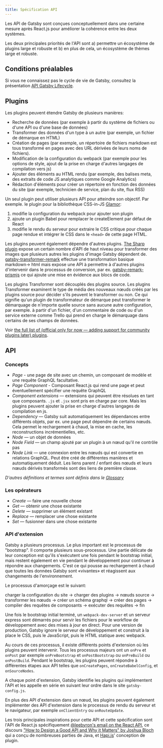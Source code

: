 ```yaml
---
title: Spécification API
---
```


Les API de Gatsby sont conçues conceptuellement dans une certaine mesure après React.js pour améliorer la cohérence entre les deux systèmes.

Les deux principales priorités de l'API sont a) permettre un écosystème de plugins large et robuste et b) en plus de cela, un écosystème de thèmes large et robuste.

## Conditions préalables

Si vous ne connaissez pas le cycle de vie de Gatsby, consultez la présentation [API Gatsby Lifecycle](/docs/gatsby-lifecycle-apis/).

## Plugins

Les plugins peuvent étendre Gatsby de plusieurs manières:

- Recherche de données (par exemple à partir du système de fichiers ou d'une API ou d'une base de données)
- Transformer des données d'un type à un autre (par exemple, un fichier de démarque en HTML)
- Création de pages (par exemple, un répertoire de fichiers markdown est tous transformé en pages avec des URL dérivées de leurs noms de fichiers).
- Modification de la configuration du webpack (par exemple pour les options de style, ajout de la prise en charge d'autres langages de compilation vers js)
- Ajouter des éléments au HTML rendu (par exemple, des balises meta, des extraits de code JS analytiques comme Google Analytics)
- Rédaction d'éléments pour créer un répertoire en fonction des données du site (par exemple, technicien de service, plan du site, flux RSS)

Un seul plugin peut utiliser plusieurs API pour atteindre son objectif. Par exemple. le plugin pour la bibliothèque CSS-in-JS [Glamor](/packages/gatsby-plugin-glamor/):

1.  modifie la configuration du webpack pour ajouter son plugin
2.  ajoute un plugin Babel pour remplacer le createElement par défaut de React
3.  modifie le rendu du serveur pour extraire le CSS critique pour chaque page rendue et intégrer le CSS dans le `<head>` de cette page HTML.

Les plugins peuvent également dépendre d'autres plugins. [The Sharp plugin](/packages/gatsby-plugin-sharp/) expose un certain nombre d'API de haut niveau pour transformer des images que plusieurs autres les plugins d'image Gatsby dépendent de. [gatsby-transformer-remark](/packages/gatsby-transformer-remark/) effectue une transformation basique markdown-> html mais expose une API à permettre à d'autres plugins d'intervenir dans le processus de conversion, par ex. [gatsby-remark-prismjs](/packages/gatsby-remark-prismjs/) ce qui ajoute une mise en évidence aux blocs de code.

Les plugins Transformer sont découplés des plugins source. Les plugins Transformer examinent le type de média des nouveaux nœuds créés par les plugins source pour décider s'ils peuvent le transformer ou non. Ce qui signifie qu'un plugin de transformateur de démarque peut transformer le démarquage de n'importe quelle source sans aucune autre configuration, par exemple. à partir d'un fichier, d'un commentaire de code ou d'un service externe comme Trello qui prend en charge le démarquage dans certains de ses champs de données.

Voir [the full list of (official only for now — adding support for community plugins later) plugins](/docs/plugins/).

## API

### Concepts

- _Page_ - une page de site avec un chemin, un composant de modèle et une requête GraphQL facultative.
- _Page Component_ - Composant React.js qui rend une page et peut éventuellement spécifier une requête GraphQL
- _Component extensions_ —  extensions qui peuvent être résolues en tant que composants. `.js` et `.jsx` sont pris en charge par core. Mais les plugins peuvent ajouter la prise en charge d'autres langages de compilation en js.
- _Dependency_ — Gatsby suit automatiquement les dépendances entre différents objets, par ex. une page peut dépendre de certains nœuds. Cela permet le rechargement à chaud, la mise en cache, les reconstructions incrémentielles, etc.
- _Node_ — un objet de données
- _Node Field_ — un champ ajouté par un plugin à un nœud qu'il ne contrôle pas
- _Node Link_ — une connexion entre les nœuds qui est convertie en relations GraphQL. Peut être créé de différentes manières et automatiquement déduit. Les liens parent / enfant des nœuds et leurs nœuds dérivés transformés sont des liens de première classe.

_D'autres définitions et termes sont définis dans le [Glossary](/docs/glossary/)_

### Les opérateurs

- _Create_ — faire une nouvelle chose
- _Get_ — obtenir une chose existante
- _Delete_ — supprimer un élément existant
- _Replace_ — remplacer une chose existante
- _Set_ — fusionner dans une chose existante

### API d'extension

Gatsby a plusieurs processus. Le plus important est le processus de "bootstrap". Il comporte plusieurs sous-processus. Une partie délicate de leur conception est qu'ils s'exécutent une fois pendant le bootstrap initial, mais restent également en vie pendant le développement pour continuer à répondre aux changements. C'est ce qui pousse au rechargement à chaud que toutes les données Gatsby sont «vivantes» et réagissent aux changements de l'environnement.

Le processus d'amorçage est le suivant:

charger la configuration du site -> charger des plugins -> nœuds source -> transformer les nœuds -> créer un schéma graphql -> créer des pages -> compiler des requêtes de composants -> exécuter des requêtes -> fin

Une fois le bootstrap initial terminé, un `webpack-dev-server` et un serveur express sont démarrés pour servir les fichiers pour le workflow de développement avec des mises à jour en direct. Pour une version de production, Gatsby ignore le serveur de développement et construit à la place le CSS, puis le JavaScript, puis le HTML statique avec webpack.

Au cours de ces processus, il existe différents points d'extension où les plugins peuvent intervenir. Tous les processus majeurs ont un `onPre` et `onPost` par exemple `onPreBootstrap` et `onPostBootstrap` ou `onPreBuild` ou `onPostBuild`. Pendant le bootstrap, les plugins peuvent répondre à différentes étapes aux API telles que `onCreatePages`, `onCreateBabelConfig`, et `onSourceNodes`.

A chaque point d'extension, Gatsby identifie les plugins qui implémentent l'API et les appelle en série en suivant leur ordre dans le site `gatsby-config.js`.

En plus des API d'extension dans un nœud, les plugins peuvent également implémenter des API d'extension dans le processus de rendu du serveur et le navigateur, par exemple `onClientEntry` ou `onRouteUpdate`.

Les trois principales inspirations pour cette API et cette spécification sont l'API de React.js spécifiquement [@leebyron's email on the React API](https://gist.github.com/vjeux/f2b015d230cc1ab18ed1df30550495ed), ce discours ["How to Design a Good API and Why it Matters" by Joshua Bloch](https://www.youtube.com/watch?v=heh4OeB9A-c&app=desktop) qui a conçu de nombreuses parties de Java, et [Hapi.js](https://hapijs.com/api)' conception de plugin.
